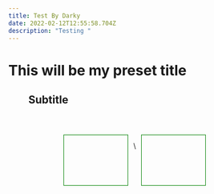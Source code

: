 ```yaml
---
title: Test By Darky
date: 2022-02-12T12:55:58.704Z
description: "Testing "
---
```

<h1> This will be my preset title </h1>

<div style="margin:0 40px;">

  <h2>Subtitle</h2>

  <div style="display:flex;padding:40px 60px;">

   <div style="border:1px solid green; width:200px; height:100px;margin:0 10px;"></div>

\    <div style="border:1px solid green; width:200px; height:100px;margin:0 10px;"></div>

  </div>

</div>